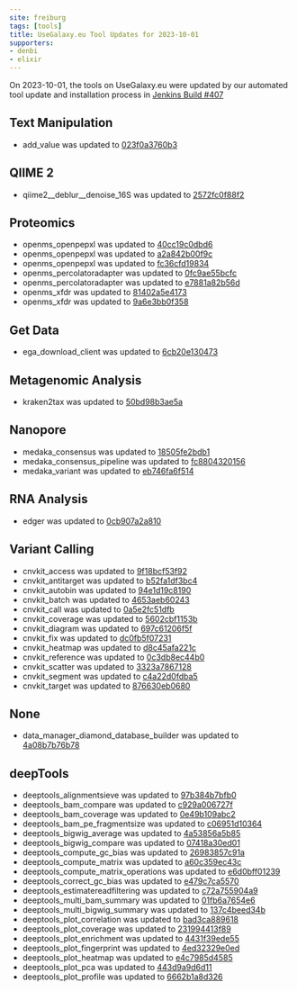 ```yaml
---
site: freiburg
tags: [tools]
title: UseGalaxy.eu Tool Updates for 2023-10-01
supporters:
- denbi
- elixir
---
```


On 2023-10-01, the tools on UseGalaxy.eu were updated by our automated tool update and installation process in [Jenkins Build #407](https://build.galaxyproject.eu/job/usegalaxy-eu/job/install-tools/#407/)


## Text Manipulation

- add_value was updated to [023f0a3760b3](https://toolshed.g2.bx.psu.edu/view/devteam/add_value/023f0a3760b3)

## QIIME 2

- qiime2__deblur__denoise_16S was updated to [2572fc0f88f2](https://toolshed.g2.bx.psu.edu/view/q2d2/qiime2__deblur__denoise_16S/2572fc0f88f2)

## Proteomics

- openms_openpepxl was updated to [40cc19c0dbd6](https://toolshed.g2.bx.psu.edu/view/galaxyp/openms_openpepxl/40cc19c0dbd6)
- openms_openpepxl was updated to [a2a842b00f9c](https://toolshed.g2.bx.psu.edu/view/galaxyp/openms_openpepxl/a2a842b00f9c)
- openms_openpepxl was updated to [fc36cfd19834](https://toolshed.g2.bx.psu.edu/view/galaxyp/openms_openpepxl/fc36cfd19834)
- openms_percolatoradapter was updated to [0fc9ae55bcfc](https://toolshed.g2.bx.psu.edu/view/galaxyp/openms_percolatoradapter/0fc9ae55bcfc)
- openms_percolatoradapter was updated to [e7881a82b56d](https://toolshed.g2.bx.psu.edu/view/galaxyp/openms_percolatoradapter/e7881a82b56d)
- openms_xfdr was updated to [81402a5e4173](https://toolshed.g2.bx.psu.edu/view/galaxyp/openms_xfdr/81402a5e4173)
- openms_xfdr was updated to [9a6e3bb0f358](https://toolshed.g2.bx.psu.edu/view/galaxyp/openms_xfdr/9a6e3bb0f358)

## Get Data

- ega_download_client was updated to [6cb20e130473](https://toolshed.g2.bx.psu.edu/view/iuc/ega_download_client/6cb20e130473)

## Metagenomic Analysis

- kraken2tax was updated to [50bd98b3ae5a](https://toolshed.g2.bx.psu.edu/view/devteam/kraken2tax/50bd98b3ae5a)

## Nanopore

- medaka_consensus was updated to [18505fe2bdb1](https://toolshed.g2.bx.psu.edu/view/iuc/medaka_consensus/18505fe2bdb1)
- medaka_consensus_pipeline was updated to [fc8804320156](https://toolshed.g2.bx.psu.edu/view/iuc/medaka_consensus_pipeline/fc8804320156)
- medaka_variant was updated to [eb746fa6f514](https://toolshed.g2.bx.psu.edu/view/iuc/medaka_variant/eb746fa6f514)

## RNA Analysis

- edger was updated to [0cb907a2a810](https://toolshed.g2.bx.psu.edu/view/iuc/edger/0cb907a2a810)

## Variant Calling

- cnvkit_access was updated to [9f18bcf53f92](https://toolshed.g2.bx.psu.edu/view/iuc/cnvkit_access/9f18bcf53f92)
- cnvkit_antitarget was updated to [b52fa1df3bc4](https://toolshed.g2.bx.psu.edu/view/iuc/cnvkit_antitarget/b52fa1df3bc4)
- cnvkit_autobin was updated to [94e1d19c8190](https://toolshed.g2.bx.psu.edu/view/iuc/cnvkit_autobin/94e1d19c8190)
- cnvkit_batch was updated to [4653aeb60243](https://toolshed.g2.bx.psu.edu/view/iuc/cnvkit_batch/4653aeb60243)
- cnvkit_call was updated to [0a5e2fc51dfb](https://toolshed.g2.bx.psu.edu/view/iuc/cnvkit_call/0a5e2fc51dfb)
- cnvkit_coverage was updated to [5602cbf1153b](https://toolshed.g2.bx.psu.edu/view/iuc/cnvkit_coverage/5602cbf1153b)
- cnvkit_diagram was updated to [697c61206f5f](https://toolshed.g2.bx.psu.edu/view/iuc/cnvkit_diagram/697c61206f5f)
- cnvkit_fix was updated to [dc0fb5f07231](https://toolshed.g2.bx.psu.edu/view/iuc/cnvkit_fix/dc0fb5f07231)
- cnvkit_heatmap was updated to [d8c45afa221c](https://toolshed.g2.bx.psu.edu/view/iuc/cnvkit_heatmap/d8c45afa221c)
- cnvkit_reference was updated to [0c3db8ec44b0](https://toolshed.g2.bx.psu.edu/view/iuc/cnvkit_reference/0c3db8ec44b0)
- cnvkit_scatter was updated to [3323a7867128](https://toolshed.g2.bx.psu.edu/view/iuc/cnvkit_scatter/3323a7867128)
- cnvkit_segment was updated to [c4a22d0fdba5](https://toolshed.g2.bx.psu.edu/view/iuc/cnvkit_segment/c4a22d0fdba5)
- cnvkit_target was updated to [876630eb0680](https://toolshed.g2.bx.psu.edu/view/iuc/cnvkit_target/876630eb0680)

## None

- data_manager_diamond_database_builder was updated to [4a08b7b76b78](https://toolshed.g2.bx.psu.edu/view/iuc/data_manager_diamond_database_builder/4a08b7b76b78)

## deepTools

- deeptools_alignmentsieve was updated to [97b384b7bfb0](https://toolshed.g2.bx.psu.edu/view/bgruening/deeptools_alignmentsieve/97b384b7bfb0)
- deeptools_bam_compare was updated to [c929a006727f](https://toolshed.g2.bx.psu.edu/view/bgruening/deeptools_bam_compare/c929a006727f)
- deeptools_bam_coverage was updated to [0e49b109abc2](https://toolshed.g2.bx.psu.edu/view/bgruening/deeptools_bam_coverage/0e49b109abc2)
- deeptools_bam_pe_fragmentsize was updated to [c06951d10364](https://toolshed.g2.bx.psu.edu/view/bgruening/deeptools_bam_pe_fragmentsize/c06951d10364)
- deeptools_bigwig_average was updated to [4a53856a5b85](https://toolshed.g2.bx.psu.edu/view/bgruening/deeptools_bigwig_average/4a53856a5b85)
- deeptools_bigwig_compare was updated to [07418a30ed01](https://toolshed.g2.bx.psu.edu/view/bgruening/deeptools_bigwig_compare/07418a30ed01)
- deeptools_compute_gc_bias was updated to [26983857c91a](https://toolshed.g2.bx.psu.edu/view/bgruening/deeptools_compute_gc_bias/26983857c91a)
- deeptools_compute_matrix was updated to [a60c359ec43c](https://toolshed.g2.bx.psu.edu/view/bgruening/deeptools_compute_matrix/a60c359ec43c)
- deeptools_compute_matrix_operations was updated to [e6d0bff01239](https://toolshed.g2.bx.psu.edu/view/bgruening/deeptools_compute_matrix_operations/e6d0bff01239)
- deeptools_correct_gc_bias was updated to [e479c7ca5570](https://toolshed.g2.bx.psu.edu/view/bgruening/deeptools_correct_gc_bias/e479c7ca5570)
- deeptools_estimatereadfiltering was updated to [c72a755904a9](https://toolshed.g2.bx.psu.edu/view/bgruening/deeptools_estimatereadfiltering/c72a755904a9)
- deeptools_multi_bam_summary was updated to [01fb6a7654e6](https://toolshed.g2.bx.psu.edu/view/bgruening/deeptools_multi_bam_summary/01fb6a7654e6)
- deeptools_multi_bigwig_summary was updated to [137c4beed34b](https://toolshed.g2.bx.psu.edu/view/bgruening/deeptools_multi_bigwig_summary/137c4beed34b)
- deeptools_plot_correlation was updated to [bad3ca889618](https://toolshed.g2.bx.psu.edu/view/bgruening/deeptools_plot_correlation/bad3ca889618)
- deeptools_plot_coverage was updated to [231994413f89](https://toolshed.g2.bx.psu.edu/view/bgruening/deeptools_plot_coverage/231994413f89)
- deeptools_plot_enrichment was updated to [4431f39ede55](https://toolshed.g2.bx.psu.edu/view/bgruening/deeptools_plot_enrichment/4431f39ede55)
- deeptools_plot_fingerprint was updated to [4ed32329e0ed](https://toolshed.g2.bx.psu.edu/view/bgruening/deeptools_plot_fingerprint/4ed32329e0ed)
- deeptools_plot_heatmap was updated to [e4c7985d4585](https://toolshed.g2.bx.psu.edu/view/bgruening/deeptools_plot_heatmap/e4c7985d4585)
- deeptools_plot_pca was updated to [443d9a9d6d11](https://toolshed.g2.bx.psu.edu/view/bgruening/deeptools_plot_pca/443d9a9d6d11)
- deeptools_plot_profile was updated to [6662b1a8d326](https://toolshed.g2.bx.psu.edu/view/bgruening/deeptools_plot_profile/6662b1a8d326)

